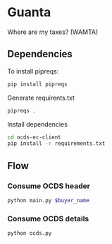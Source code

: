 # Guanta
Where are my taxes? (WAMTA)


## Dependencies
To install pipreqs:
```sh
pip install pipreqs
```
Generate requirents.txt
```sh
pipreqs .
```
Install dependencies
```sh
cd ocds-ec-client
pip install -r requirements.txt
```

## Flow

### Consume OCDS header
```sh
python main.py $buyer_name
```
### Consume OCDS details
```sh
python ocds.py
```